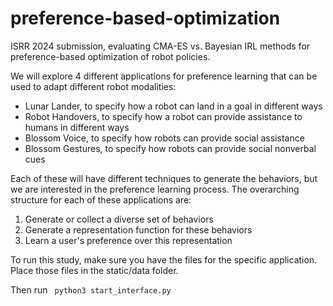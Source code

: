 # preference-based-optimization
ISRR 2024 submission, evaluating CMA-ES vs. Bayesian IRL methods for preference-based optimization of robot policies.

We will explore 4 different applications for preference learning that can be used to adapt different robot modalities:
- Lunar Lander, to specify how a robot can land in a goal in different ways
- Robot Handovers, to specify how a robot can provide assistance to humans in different ways
- Blossom Voice, to specify how robots can provide social assistance
- Blossom Gestures, to specify how robots can provide social nonverbal cues

Each of these will have different techniques to generate the behaviors, but we are interested
in the preference learning process. The overarching structure for each of these applications are:

1. Generate or collect a diverse set of behaviors
2. Generate a representation function for these behaviors
3. Learn a user's preference over this representation

To run this study, make sure you have the files for the specific application. Place those files in the static/data folder.

Then run ` python3 start_interface.py`